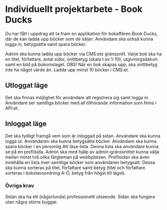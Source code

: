 # Individuellt projektarbete - Book Ducks

Du har fått i uppdrag att ta fram en applikation för bokaffären Book Ducks, där de kan ladda upp böcker som de säljer. Användare ska också kunna logga in, betygsätta samt spara böcker.

Admin ska kunna ladda upp böcker via CMS:ets gränssnitt.
Varje bok ska ha en titel, författare, antal sidor, snittbetyg (skala t.ex 1-10), utgivningsdatum samt en bild på bokomslaget. OBS! När en bok skapas upp, ska snittbetyg inte ha något värde än.
Ladda upp minst 10 böcker i CMS:et.


## Utloggat läge
Det ska finnas möjlighet för användare att registrera sig samt logga in.
Användare ser samtliga böcker med all tillhörande information som finns i API:et.

## Inloggat läge

Det ska tydligt framgå vem som är inloggad på sidan. Användare ska kunna logga ut.
Användaren ska kunna betygsätta böcker.
Användare ska kunna spara böcker i en personlig Att läsa-lista. Denna lista ska användare kunna se på en profilsida.
Admin ska med hjälp av admin-gränssnittet kunna välja mellan minst två olika färgteman på webbplatsen.
Profilsidan ska även innehålla en lista över samtliga böcker som användaren betygsatt. Dessa ska kunna sorteras på titel, författare samt betyg (titel och författare sorteras i bokstavsordning A-Ö, betyg från högst till lägst).

### Övriga krav
Sidan ska ha ett (någorlunda) professionellt utseende.
Sidan ska fungera utan några större buggar.